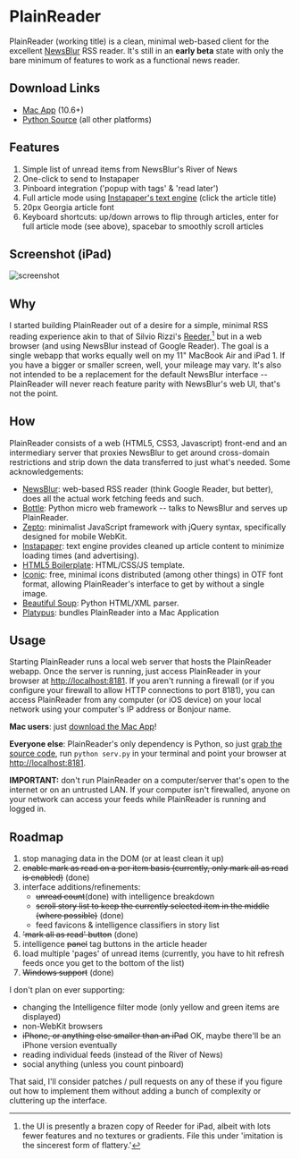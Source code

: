 # PlainReader

PlainReader (working title) is a clean, minimal web-based client for the excellent [NewsBlur](http://newsblur.com) RSS reader. It's still in an **early beta** state with only the bare minimum of features to work as a functional news reader.

## Download Links

* [Mac App](https://github.com/downloads/lhagan/PlainReader/PlainReader.zip) (10.6+)
* [Python Source](https://github.com/lhagan/PlainReader/zipball/master) (all other platforms)

## Features

1. Simple list of unread items from NewsBlur's River of News
2. One-click to send to Instapaper
3. Pinboard integration ('popup with tags' & 'read later')
4. Full article mode using [Instapaper's text engine](http://www.instapaper.com/extras) (click the article title)
5. 20px Georgia article font
6. Keyboard shortcuts: up/down arrows to flip through articles, enter for full article mode (see above), spacebar to smoothly scroll articles

## Screenshot (iPad)
![screenshot](https://github.com/lhagan/PlainReader/raw/master/plainreader_screenshot.png)

## Why

I started building PlainReader out of a desire for a simple, minimal RSS reading experience akin to that of Silvio Rizzi's [Reeder](http://reederapp.com),[^1] but in a web browser (and using NewsBlur instead of Google Reader). The goal is a single webapp that works equally well on my 11" MacBook Air and iPad 1. If you have a bigger or smaller screen, well, your mileage may vary. It's also not intended to be a replacement for the default NewsBlur interface -- PlainReader will never reach feature parity with NewsBlur's web UI, that's not the point.

## How

PlainReader consists of a web (HTML5, CSS3, Javascript) front-end and an intermediary server that proxies NewsBlur to get around cross-domain restrictions and strip down the data transferred to just what's needed. Some acknowledgements:

* [NewsBlur](http://newsblur.com): web-based RSS reader (think Google Reader, but better), does all the actual work fetching feeds and such.
* [Bottle](http://bottlepy.org/docs/dev/): Python micro web framework -- talks to NewsBlur and serves up PlainReader.
* [Zepto](http://zeptojs.com/): minimalist JavaScript framework with jQuery syntax, specifically designed for mobile WebKit.
* [Instapaper](http://www.instapaper.com): text engine provides cleaned up article content to minimize loading times (and advertising).
* [HTML5 Boilerplate](http://html5boilerplate.com/): HTML/CSS/JS template.
* [Iconic](http://somerandomdude.com/work/iconic/): free, minimal icons distributed (among other things) in OTF font format, allowing PlainReader's interface to get by without a single image.
* [Beautiful Soup](http://www.crummy.com/software/BeautifulSoup/): Python HTML/XML parser.
* [Platypus](http://sveinbjorn.org/platypus): bundles PlainReader into a Mac Application

## Usage

Starting PlainReader runs a local web server that hosts the PlainReader webapp. Once the server is running, just access PlainReader in your browser at [http://localhost:8181](http://localhost:8181). If you aren't running a firewall (or if you configure your firewall to allow HTTP connections to port 8181), you can access PlainReader from any computer (or iOS device) on your local network using your computer's IP address or Bonjour name.

**Mac users**: just [download the Mac App](https://github.com/downloads/lhagan/PlainReader/PlainReader.zip)!

**Everyone else**: PlainReader's only dependency is Python, so just [grab the source code](https://github.com/lhagan/PlainReader/zipball/master), run `python serv.py` in your terminal and point your browser at [http://localhost:8181](http://localhost:8181).

**IMPORTANT:** don't run PlainReader on a computer/server that's open to the internet or on an untrusted LAN. If your computer isn't firewalled, anyone on your network can access your feeds while PlainReader is running and logged in.

## Roadmap

1. stop managing data in the DOM (or at least clean it up)
2. <del>enable mark as read on a per item basis (currently, only mark all as read is enabled)</del> (done)
3. interface additions/refinements:
    * <del>unread count</del>(done) with intelligence breakdown
    * <del>scroll story list to keep the currently selected item in the middle (where possible)</del> (done)
    * feed favicons & intelligence classifiers in story list
4. <del>'mark all as read' button</del> (done)
5. intelligence <del>panel</del> tag buttons in the article header
6. load multiple 'pages' of unread items (currently, you have to hit refresh feeds once you get to the bottom of the list)
7. <del>Windows support</del> (done)

I don't plan on ever supporting:

* changing the Intelligence filter mode (only yellow and green items are displayed)
* non-WebKit browsers
* <del>iPhone, or anything else smaller than an iPad</del> OK, maybe there'll be an iPhone version eventually
* reading individual feeds (instead of the River of News)
* social anything (unless you count pinboard)

That said, I'll consider patches / pull requests on any of these if you figure out how to implement them without adding a bunch of complexity or cluttering up the interface.

[^1]: the UI is presently a brazen copy of Reeder for iPad, albeit with lots fewer features and no textures or gradients. File this under 'imitation is the sincerest form of flattery.'
